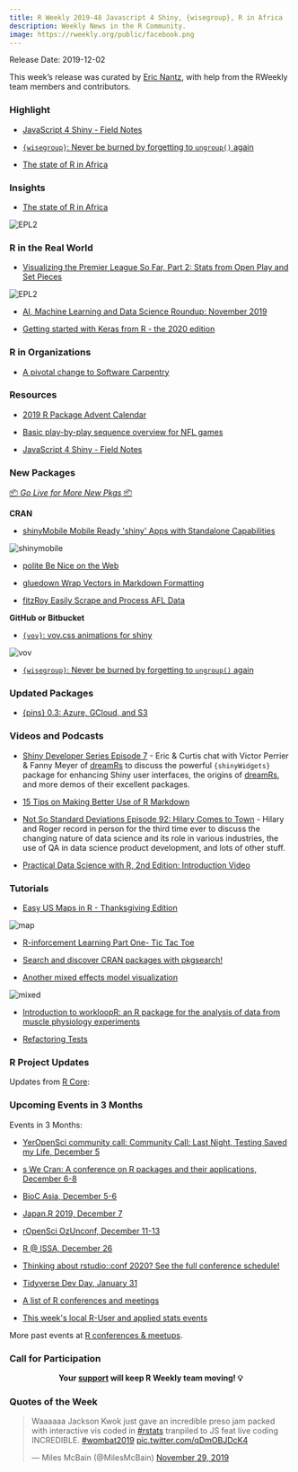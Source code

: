 ```yaml
---
title: R Weekly 2019-48 Javascript 4 Shiny, {wisegroup}, R in Africa
description: Weekly News in the R Community.
image: https://rweekly.org/public/facebook.png
---
```


Release Date: 2019-12-02

This week’s release was curated by [Eric Nantz](https://twitter.com/theRcast), with help from the RWeekly team members and contributors.

###  Highlight

+ [JavaScript 4 Shiny - Field Notes](https://connect.thinkr.fr/js4shinyfieldnotes/)

+ [`{wisegroup}`: Never be burned by forgetting to `ungroup()` again](https://github.com/MilesMcBain/wisegroup)

+ [The state of R in Africa](https://rforwards-auto.github.io/blog/2019/11/15/the-state-of-r-in-africa/)

### Insights

+ [The state of R in Africa](https://rforwards-auto.github.io/blog/2019/11/15/the-state-of-r-in-africa/)

![EPL2](https://raw.githubusercontent.com/rweekly/image/master/2019-12-02/africaR.png)

### R in the Real World

+ [Visualizing the Premier League So Far, Part 2: Stats from Open Play and Set Pieces](https://ryo-n7.github.io/2019-11-28-visualize-EPL-part-2/)

![EPL2](https://raw.githubusercontent.com/rweekly/image/master/2019-12-02/xG_setpieceAT_top7_plot.png)

+ [AI, Machine Learning and Data Science Roundup: November 2019](https://blog.revolutionanalytics.com/2019/11/airoundup-november-2019.html)

+ [Getting started with Keras from R - the 2020 edition](https://blogs.rstudio.com/tensorflow/posts/2019-11-27-gettingstarted-2020/)

###  R in Organizations

+ [A pivotal change to Software Carpentry](https://www.rostrum.blog/2019/11/27/pivot/)

###  Resources

+ [2019 R Package Advent Calendar](https://www.hvitfeldt.me/packagecalendar/2019/)

+ [Basic play-by-play sequence overview for NFL games](https://github.com/wiscostret/nflpbpseq/blob/master/nflpbpseqviz.md)

+ [JavaScript 4 Shiny - Field Notes](https://connect.thinkr.fr/js4shinyfieldnotes/)

###  New Packages

<p class="added-hostname"><a href="https://rweekly.org/live" target="_blank" class="externalLink">📦 <i>Go Live for More New Pkgs</i> 📦</a></p>

**CRAN**

+ [shinyMobile   Mobile Ready 'shiny' Apps with Standalone Capabilities](https://cran.r-project.org/package=shinyMobile)

![shinymobile](https://raw.githubusercontent.com/rweekly/image/master/2019-12-02/shinyMobile.png)

+ [polite   Be Nice on the Web](https://cran.r-project.org/package=polite)

+ [gluedown   Wrap Vectors in Markdown Formatting](https://cran.r-project.org/package=gluedown)

+ [fitzRoy   Easily Scrape and Process AFL Data](https://cran.r-project.org/package=fitzRoy)


**GitHub or Bitbucket**

+ [`{vov}`: vov.css animations for shiny](https://github.com/tyluRp/vov)

![vov](https://raw.githubusercontent.com/rweekly/image/master/2019-12-02/vov_demo.gif)

+ [`{wisegroup}`: Never be burned by forgetting to `ungroup()` again](https://github.com/MilesMcBain/wisegroup)

### Updated Packages

+ [{pins} 0.3: Azure, GCloud, and S3](http://pins.rstudio.com/blog/posts/pins-0-3-0)

###  Videos and Podcasts

+ [Shiny Developer Series Episode 7](https://shinydevseries.com/ep7) - Eric & Curtis chat with Victor Perrier & Fanny Meyer of [dreamRs](https://www.dreamrs.fr/) to discuss the powerful `{shinyWidgets}` package for enhancing Shiny user interfaces, the origins of [dreamRs](https://www.dreamrs.fr/), and more demos of their excellent packages.

+ [15 Tips on Making Better Use of R Markdown](https://www.youtube.com/watch?v=L5yTrtRdeCI&feature=youtu.be)

+ [Not So Standard Deviations Episode 92: Hilary Comes to Town](http://nssdeviations.com/92-hilary-comes-to-town) - Hilary and Roger record in person for the third time ever to discuss the changing nature of data science and its role in various industries, the use of QA in data science product development, and lots of other stuff.

+ [Practical Data Science with R, 2nd Edition: Introduction Video](http://www.win-vector.com/blog/2019/11/practical-data-science-with-r-2nd-edition-introduction-video/)

###  Tutorials

+ [Easy US Maps in R - Thanksgiving Edition](https://www.littlemissdata.com/blog/usmap)

![map](https://raw.githubusercontent.com/rweekly/image/master/2019-12-02/thanksgiving.png)

+ [R-inforcement Learning Part One- Tic Tac Toe](https://www.robert-hickman.eu/post/r-inforcement_learning_one/)

+ [Search and discover CRAN packages with pkgsearch!](https://blog.r-hub.io/2019/11/26/pkgsearch/)

+ [Another mixed effects model visualization](https://tjmahr.github.io/another-mixed-effects-model-visualization/)

![mixed](https://raw.githubusercontent.com/rweekly/image/master/2019-12-02/mixed_effects_model.png)

+ [Introduction to workloopR: an R package for the analysis of data from muscle physiology experiments](https://docs.ropensci.org/workloopR/articles/Introduction-to-workloopR.html)

+ [Refactoring Tests](https://www.hvitfeldt.me/blog/refactoring-tests/)

<!--<div class="post-more-begin></div><div class="post-more-end"></div>-->

###  R Project Updates

Updates from [R Core](http://developer.r-project.org/blosxom.cgi/R-devel/NEWS):


###  Upcoming Events in 3 Months

Events in 3 Months:

+ [YerOpenSci community call: Community Call: Last Night, Testing Saved my Life, December 5](https://ropensci.org/commcalls/2019-12-05/)

+ [s We Cran: A conference on R packages and their applications, December 6-8](https://www.thinksisu.org/event/yeswecran/)

+ [BioC Asia, December 5-6](https://bioconductor.github.io/BiocAsia/)

+ [Japan.R 2019, December 7](https://japanr.connpass.com/event/154070/)

+ [rOpenSci OzUnconf, December 11-13](https://ozunconf19.ropensci.org/)

+ [R @ ISSA, December 26](https://r-iisa2019.rbind.io/)

+ [Thinking about rstudio::conf 2020? See the full conference schedule!](https://blog.rstudio.com/2019/11/25/thinking-about-rstudio-conf-2020-see-the-full-conference-schedule/)

+ [Tidyverse Dev Day, January 31](https://www.tidyverse.org/blog/2019/11/tidyverse-dev-day-2020/)

+ [A list of R conferences and meetings](https://jumpingrivers.github.io/meetingsR/events.html)

+ [This week's local R-User and applied stats events](https://community.rstudio.com/c/irl)

More past events at [R conferences & meetups](https://conf.rweekly.org).

###  Call for Participation


<p class="hide-support added-hostname support-rweekly" style="text-align: center;font-weight: bold;">Your <a class="non-visited externalLink" href="https://www.patreon.com/rweekly" onclick="pas(this)">support</a> will keep R Weekly team moving! 💡</p>

###  Quotes of the Week

<blockquote class="twitter-tweet"><p lang="en" dir="ltr">Waaaaaa Jackson Kwok just gave an incredible preso jam packed with interactive vis coded in <a href="https://twitter.com/hashtag/rstats?src=hash&amp;ref_src=twsrc%5Etfw">#rstats</a> tranpiled to JS feat live coding INCREDIBLE. <a href="https://twitter.com/hashtag/wombat2019?src=hash&amp;ref_src=twsrc%5Etfw">#wombat2019</a> <a href="https://t.co/qDmOBJDcK4">pic.twitter.com/qDmOBJDcK4</a></p>&mdash; Miles McBain (@MilesMcBain) <a href="https://twitter.com/MilesMcBain/status/1200294568551317504?ref_src=twsrc%5Etfw">November 29, 2019</a></blockquote> <script async src="https://platform.twitter.com/widgets.js" charset="utf-8"></script> 